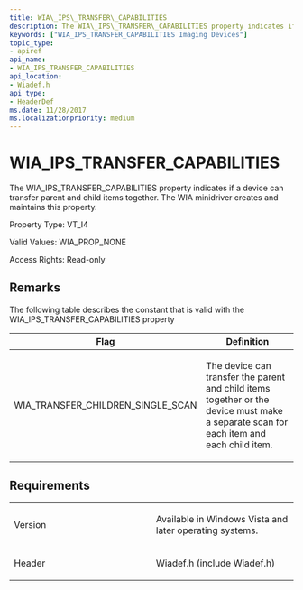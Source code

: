 ```yaml
---
title: WIA\_IPS\_TRANSFER\_CAPABILITIES
description: The WIA\_IPS\_TRANSFER\_CAPABILITIES property indicates if a device can transfer parent and child items together. The WIA minidriver creates and maintains this property.
keywords: ["WIA_IPS_TRANSFER_CAPABILITIES Imaging Devices"]
topic_type:
- apiref
api_name:
- WIA_IPS_TRANSFER_CAPABILITIES
api_location:
- Wiadef.h
api_type:
- HeaderDef
ms.date: 11/28/2017
ms.localizationpriority: medium
---
```


# WIA\_IPS\_TRANSFER\_CAPABILITIES


The WIA\_IPS\_TRANSFER\_CAPABILITIES property indicates if a device can transfer parent and child items together. The WIA minidriver creates and maintains this property.

Property Type: VT\_I4

Valid Values: WIA\_PROP\_NONE

Access Rights: Read-only

Remarks
-------

The following table describes the constant that is valid with the WIA\_IPS\_TRANSFER\_CAPABILITIES property

<table>
<colgroup>
<col width="50%" />
<col width="50%" />
</colgroup>
<thead>
<tr class="header">
<th>Flag</th>
<th>Definition</th>
</tr>
</thead>
<tbody>
<tr class="odd">
<td><p>WIA_TRANSFER_CHILDREN_SINGLE_SCAN</p></td>
<td><p>The device can transfer the parent and child items together or the device must make a separate scan for each item and each child item.</p></td>
</tr>
</tbody>
</table>

 

Requirements
------------

<table>
<colgroup>
<col width="50%" />
<col width="50%" />
</colgroup>
<tbody>
<tr class="odd">
<td><p>Version</p></td>
<td><p>Available in Windows Vista and later operating systems.</p></td>
</tr>
<tr class="even">
<td><p>Header</p></td>
<td>Wiadef.h (include Wiadef.h)</td>
</tr>
</tbody>
</table>

 

 





